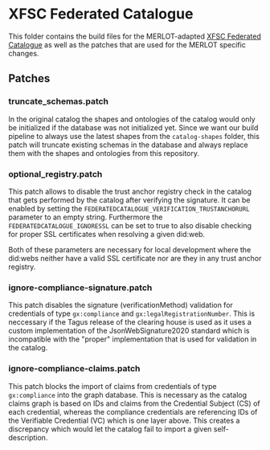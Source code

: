 # XFSC Federated Catalogue
This folder contains the build files for the MERLOT-adapted [XFSC Federated Catalogue](https://gitlab.eclipse.org/eclipse/xfsc/cat/fc-service.git) as well as the patches that are used for the MERLOT specific changes.

## Patches

### truncate_schemas.patch
In the original catalog the shapes and ontologies of the catalog would only be initialized if the database was not initialized yet. Since we want our build pipeline to always use the latest shapes from the `catalog-shapes` folder, this patch will truncate existing schemas in the database and always replace them with the shapes and ontologies from this repository.

### optional_registry.patch
This patch allows to disable the trust anchor registry check in the catalog that gets performed by the catalog after verifying the signature. It can be enabled by setting the `FEDERATEDCATALOGUE_VERIFICATION_TRUSTANCHORURL` parameter to an empty string. Furthermore the `FEDERATEDCATALOGUE_IGNORESSL` can be set to true to also disable checking for proper SSL certificates when resolving a given did:web.

Both of these parameters are necessary for local development where the did:webs neither have a valid SSL certificate nor are they in any trust anchor registry.

### ignore-compliance-signature.patch
This patch disables the signature (verificationMethod) validation for credentials of type `gx:compliance` and `gx:legalRegistrationNumber`. This is neccessary if the Tagus release of the clearing house is used as it uses a custom implementation of the JsonWebSignature2020 standard which is incompatible with the "proper" implementation that is used for validation in the catalog.

### ignore-compliance-claims.patch
This patch blocks the import of claims from credentials of type `gx:compliance` into the graph database. This is necessary as the catalog claims graph is based on IDs and claims from the Credential Subject (CS) of each credential, whereas the compliance credentials are referencing IDs of the Verifiable Credential (VC) which is one layer above. This creates a discrepancy which would let the catalog fail to import a given self-description.
